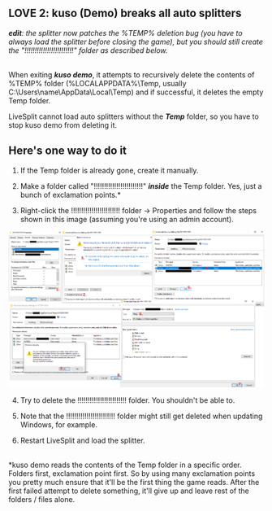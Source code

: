 ## LOVE 2: kuso (Demo) breaks all auto splitters

***edit**: the splitter now patches the %TEMP% deletion bug (you have to always load the splitter before closing the game), but you should still create the "!!!!!!!!!!!!!!!!!!!!!!!!" folder as described below.* <br><br>

When exiting ***kuso demo***, it attempts to recursively delete the contents of %TEMP% folder (%LOCALAPPDATA%\Temp, usually C:\Users\name\AppData\Local\Temp) and if successful, it deletes the empty Temp folder.

LiveSplit cannot load auto splitters without the ***Temp*** folder, so you have to stop kuso demo from deleting it.

## Here's one way to do it

1. If the Temp folder is already gone, create it manually.

2. Make a folder called "!!!!!!!!!!!!!!!!!!!!!!!!" ***inside*** the Temp folder. Yes, just a bunch of exclamation points.\*

3. Right-click the !!!!!!!!!!!!!!!!!!!!!!!! folder -> Properties and follow the steps shown in this image (assuming you're using an admin account).

![folder permissions](https://github.com/neesi/autosplitters/raw/master/kuso_demo/permissions.png)

4. Try to delete the !!!!!!!!!!!!!!!!!!!!!!!! folder. You shouldn't be able to.

5. Note that the !!!!!!!!!!!!!!!!!!!!!!!! folder might still get deleted when updating Windows, for example.

6. Restart LiveSplit and load the splitter. <br><br>

\*kuso demo reads the contents of the Temp folder in a specific order. Folders first, exclamation point first. So by using many exclamation points you pretty much ensure that it'll be the first thing the game reads. After the first failed attempt to delete something, it'll give up and leave rest of the folders / files alone.
